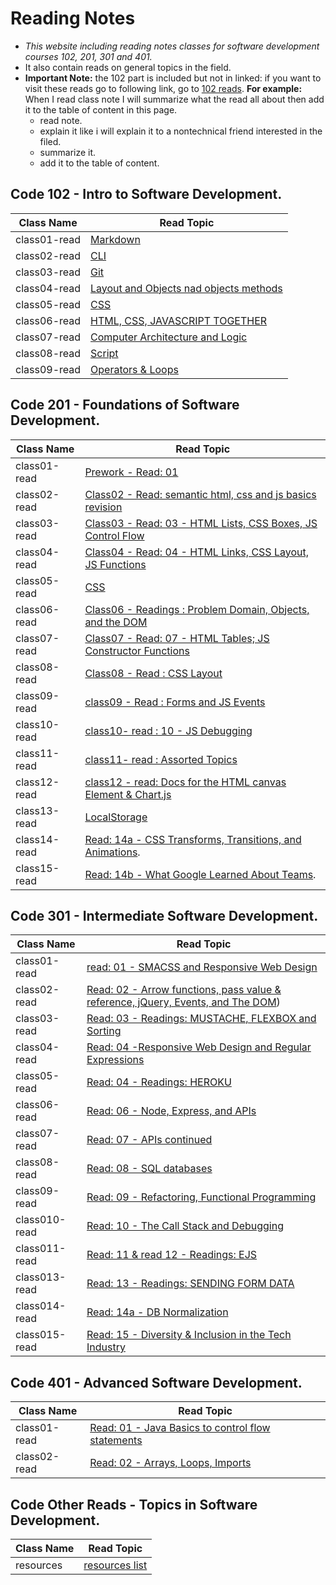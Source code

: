 # Reading Notes
* *This website including reading notes classes for software development courses 102, 201, 301 and 401.*
* It also contain reads on general topics in the field.
* **Important Note:** the 102 part is included but not in linked: if you want to visit these reads go to following link, go to [ 102 reads](https://github.com/YazanSneneh/reading-notes).
**For example:**
 When I read class note I will summarize what the read all about then add it to the table of content in this page.
   * read note.
   * explain it like i will explain it to a nontechnical friend interested in the filed.
   * summarize it.
   * add it to the table of content.

## Code 102 - Intro to Software Development.
  | Class Name   | Read Topic                                                           |
  | ------------ | -------------------------------------------------------------------- |
  | class01-read | [Markdown](reading-notes/lab1-read.md)                               |
  | class02-read | [CLI ](reading-notes/lab2-read.md)                                   |
  | class03-read | [Git](reading-notes/lab3-read.md)                                    |
  | class04-read | [Layout and Objects nad objects methods](reading-notes/lab4-read.md) |
  | class05-read | [CSS](reading-notes/lab5-read.md)                                    |
  | class06-read | [ HTML, CSS, JAVASCRIPT TOGETHER](reading-notes/lab6a-read.md)       |
  | class07-read | [Computer Architecture and Logic](reading-notes/lab6b-read.md)       |
  | class08-read | [Script](reading-notes/lab7-read.md)                                 |
  | class09-read | [Operators & Loops](reading-notes/lab8-read.md)                      |

## Code 201 - Foundations of Software Development.
  | Class Name   | Read Topic                                                                 |
  | ------------ | -------------------------------------------------------------------------- |
  | class01-read | [Prework - Read: 01](prework.md)                                           |
  | class02-read | [Class02 - Read: semantic html, css and js basics revision](class-02.md)   |
  | class03-read | [Class03 - Read: 03 - HTML Lists, CSS Boxes, JS Control Flow](class-03.md) |
  | class04-read | [Class04 - Read: 04 - HTML Links, CSS Layout, JS Functions](class-04.md)   |
  | class05-read | [CSS](reading-notes/lab5-read.md)                                          |
  | class06-read | [Class06 - Readings : Problem Domain, Objects, and the DOM](class-06.md)   |
  | class07-read | [Class07 - Read: 07 - HTML Tables; JS Constructor Functions](class-07.md)  |
  | class08-read | [Class08 - Read : CSS Layout](class-08.md)                                 |
  | class09-read | [class09 - Read : Forms and JS Events](class-09.md)                        |
  | class10-read | [class10- read : 10 - JS Debugging](class-10.md)                           |
  | class11-read | [class11- read : Assorted Topics](class11.md)                              |
  | class12-read | [class12 - read: Docs for the HTML canvas Element & Chart.js](class12.md)  |
  | class13-read | [LocalStorage](class13.md)                                                 |
  | class14-read | [Read: 14a - CSS Transforms, Transitions, and Animations](read-14a.md).    |
  | class15-read | [Read: 14b - What Google Learned About Teams](read-14b.md).                |

## Code 301 - Intermediate Software Development.
  | Class Name    | Read Topic                |
  | ------------- | ---------------------------------------------------- |
  | class01-read | [read: 01 - SMACSS and Responsive Web Design](301/class-01.md)  |
  | class02-read  | [Read: 02 - Arrow functions, pass value & reference, jQuery, Events, and The DOM](301/class-02.md)) |
  | class03-read  | [Read: 03 - Readings: MUSTACHE, FLEXBOX and Sorting](301/class-03.md)                               |
  | class04-read  | [Read: 04 -Responsive Web Design and Regular Expressions](301/class-04.md)                          |
  | class05-read  | [Read: 04 - Readings: HEROKU](301/class-05.md)                                                      |
  | class06-read  | [Read: 06 - Node, Express, and APIs](301/class-06.md)                                               |
  | class07-read  | [Read: 07 - APIs continued](301/class-07.md)                                                        |
  | class08-read  | [Read: 08 - SQL databases](301/class-08.md)                                                         |
  | class09-read  | [Read: 09 - Refactoring, Functional Programming](301/class-09.md)                                   |
  | class010-read | [Read: 10 - The Call Stack and Debugging](301/class-10.md)                                          |
  | class011-read | [Read: 11 & read 12 - Readings: EJS](301/class-11.md)                                               |
  | class013-read | [Read: 13 - Readings: SENDING FORM DATA](301/class-13.md)                                           |
  | class014-read | [Read: 14a - DB Normalization](301/class-14.md)                                                     |
  | class015-read | [Read: 15 - Diversity & Inclusion in the Tech Industry](301/class-15.md)                            |
 
## Code 401 - Advanced Software Development.

| Class Name   | Read Topic                                                            |
| ------------ | --------------------------------------------------------------------- |
| class01-read | [ Read: 01 - Java Basics to control flow statements](401/class-01.md) |
| class02-read | [ Read: 02 - Arrays, Loops, Imports](401/class-02.md) |

## Code Other Reads - Topics in Software Development.
| Class Name   | Read Topic                                              |
| ------------ | ------------------------------------------------------- |
| resources | [ resources list](other/file-system.md)                    |
